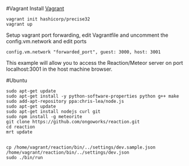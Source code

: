#Vagrant
Install [Vagrant](http://www.vagrantup.com/downloads.html)

	vagrant init hashicorp/precise32
	vagrant up

Setup vagrant port forwarding, edit Vagrantfile and uncomment the config.vm.network and edit ports

	config.vm.network "forwarded_port", guest: 3000, host: 3001

This example will allow you to access the Reaction/Meteor server on port localhost:3001 in the host machine browser.

#Ubuntu

	sudo apt-get update
	sudo apt-get install -y python-software-properties python g++ make
	sudo add-apt-repository ppa:chris-lea/node.js
	sudo apt-get update
	sudo apt-get install nodejs curl git
	sudo npm install -g meteorite
	git clone https://github.com/ongoworks/reaction.git
	cd reaction
	mrt update
	
	
	cp /home/vagrant/reaction/bin/../settings/dev.sample.json /home/vagrant/reaction/bin/../settings/dev.json
	sudo ./bin/run

